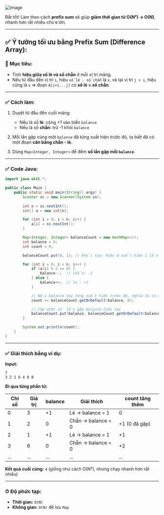 ![image](https://github.com/user-attachments/assets/b8cf6f53-585b-43cc-9dc5-93cbd4ee364c)

Rất tốt! Làm theo cách **prefix sum** sẽ giúp **giảm thời gian từ O(N²) → O(N)**, nhanh hơn rất nhiều cho `N` lớn.

---

## ✅ Ý tưởng tối ưu bằng Prefix Sum (Difference Array):

### 🎯 Mục tiêu:

* Tính **hiệu giữa số lẻ và số chẵn** ở mỗi vị trí mảng.
* Nếu từ đầu đến vị trí `i`, hiệu `số lẻ - số chẵn` là `x`, và tại vị trí `j > i`, hiệu cũng là `x` ⇒ đoạn `A[i+1...j]` có **số lẻ = số chẵn**.

---

### ✅ Cách làm:

1. Duyệt từ đầu đến cuối mảng:

   * Nếu là số **lẻ**: cộng +1 vào biến `balance`
   * Nếu là số **chẵn**: trừ -1 khỏi `balance`
2. Mỗi lần gặp cùng một `balance` đã từng xuất hiện trước đó, ta biết đã có một đoạn **cân bằng chẵn - lẻ**.
3. Dùng `Map<Integer, Integer>` để đếm **số lần gặp mỗi `balance`**.

---

### ✅ Code Java:

```java
import java.util.*;

public class Main {
    public static void main(String[] args) {
        Scanner sc = new Scanner(System.in);
        
        int n = sc.nextInt();
        int[] a = new int[n];

        for (int i = 0; i < n; i++) {
            a[i] = sc.nextInt();
        }

        Map<Integer, Integer> balanceCount = new HashMap<>();
        int balance = 0;
        int count = 0;

        balanceCount.put(0, 1); // Khởi tạo: hiệu 0 xuất hiện 1 lần (trường hợp từ đầu mảng)

        for (int i = 0; i < n; i++) {
            if (a[i] % 2 == 0) {
                balance--;  // chẵn: -1
            } else {
                balance++;  // lẻ: +1
            }

            // Nếu balance này từng xuất hiện trước đó, nghĩa là có đoạn con cân bằng
            count += balanceCount.getOrDefault(balance, 0);

            // Cập nhật số lần gặp balance hiện tại
            balanceCount.put(balance, balanceCount.getOrDefault(balance, 0) + 1);
        }

        System.out.println(count);
    }
}
```

---

### ✅ Giải thích bằng ví dụ:

**Input:**

```
7
3 2 1 6 4 0 0
```

**Đi qua từng phần tử:**

| Chỉ số | Giá trị | balance | Giải thích         | count tăng thêm |
| ------ | ------- | ------- | ------------------ | --------------- |
| 0      | 3       | +1      | Lẻ → balance = 1   | 0               |
| 1      | 2       | 0       | Chẵn → balance = 0 | +1 (0 đã gặp)   |
| 2      | 1       | +1      | Lẻ → balance = 1   | +1              |
| 3      | 6       | 0       | Chẵn → balance = 0 | +2              |
| ...    | ...     | ...     | ...                | ...             |

**Kết quả cuối cùng:** `4` (giống như cách O(N²), nhưng chạy nhanh hơn rất nhiều)

---

### ⏱ Độ phức tạp:

* **Thời gian:** `O(N)`
* **Không gian:** `O(N)` để lưu `Map`

